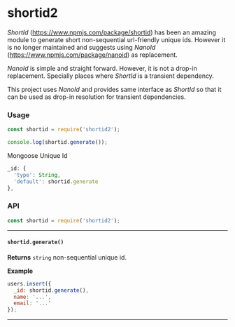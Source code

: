 # shortid2

_ShortId_ (https://www.npmjs.com/package/shortid) has been an amazing module to generate short non-sequential url-friendly unique ids.
However it is no longer maintained and suggests using _NanoId_ (https://www.npmjs.com/package/nanoid) as replacement.

_NanoId_ is simple and straight forward. However, it is not a drop-in replacement. Specially places where _ShortId_ is a transient dependency.

This project uses _NanoId_ and provides same interface as _ShortId_ so that it can be used as drop-in resolution for transient dependencies.


### Usage

```js
const shortid = require('shortid2');

console.log(shortid.generate());
```

Mongoose Unique Id
```js
_id: {
  'type': String,
  'default': shortid.generate
},
```

### API

```js
const shortid = require('shortid2');
```

---------------------------------------

#### `shortid.generate()`

__Returns__ `string` non-sequential unique id.

__Example__

```js
users.insert({
  _id: shortid.generate(),
  name: '...',
  email: '...'
});
```

---------------------------------------